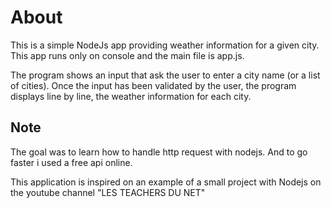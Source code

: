 # About
This is a simple NodeJs app providing weather information for a given city.
This app runs only on console and the main file is app.js.

The program shows an input that ask the user to enter a city name (or a list of cities).
Once the input has been validated by the user, the program displays line by line, the weather information for each city.

## Note
The goal was to learn how to handle http request with nodejs. And to go faster i used a free api online.

This application is inspired on an example of a small project with Nodejs on the youtube channel "LES TEACHERS DU NET"
